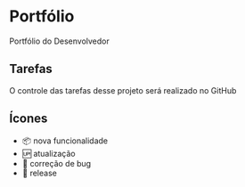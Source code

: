 # Portfólio

Portfólio do Desenvolvedor

## Tarefas

O controle das tarefas desse projeto será realizado no GitHub

## Ícones

- :package: nova funcionalidade
- :up: atualização
- :honeybee: correção de bug
- :checkered_flag: release

